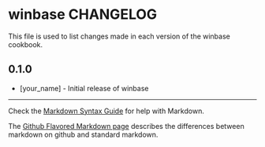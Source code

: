 winbase CHANGELOG
=================

This file is used to list changes made in each version of the winbase cookbook.

0.1.0
-----
- [your_name] - Initial release of winbase

- - -
Check the [Markdown Syntax Guide](http://daringfireball.net/projects/markdown/syntax) for help with Markdown.

The [Github Flavored Markdown page](http://github.github.com/github-flavored-markdown/) describes the differences between markdown on github and standard markdown.
